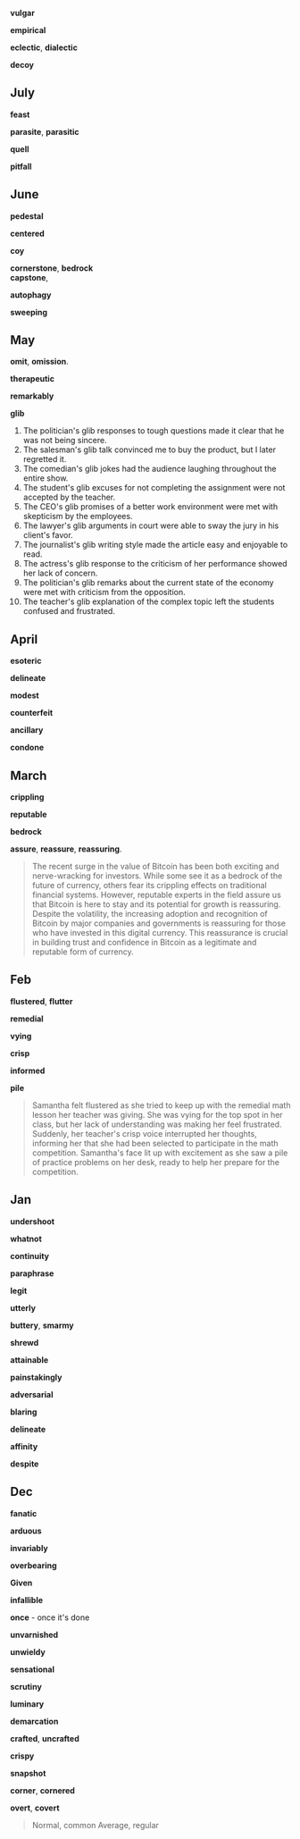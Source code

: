 

**vulgar**

**empirical**

**eclectic**,  **dialectic**  

**decoy**

## July 

**feast**

**parasite**, **parasitic** 

**quell**

**pitfall**

## June 

**pedestal**

**centered**

**coy**

**cornerstone**, **bedrock**  
**capstone**, 

**autophagy**

**sweeping** 

## May

**omit**, **omission**. 

**therapeutic**

**remarkably**

**glib**
1. The politician's glib responses to tough questions made it clear that he was not being sincere.
2. The salesman's glib talk convinced me to buy the product, but I later regretted it.
3. The comedian's glib jokes had the audience laughing throughout the entire show.
4. The student's glib excuses for not completing the assignment were not accepted by the teacher.
5. The CEO's glib promises of a better work environment were met with skepticism by the employees.
6. The lawyer's glib arguments in court were able to sway the jury in his client's favor.
7. The journalist's glib writing style made the article easy and enjoyable to read.
8. The actress's glib response to the criticism of her performance showed her lack of concern.
9. The politician's glib remarks about the current state of the economy were met with criticism from the opposition.
10. The teacher's glib explanation of the complex topic left the students confused and frustrated.

## April 

**esoteric**

**delineate**

**modest**

**counterfeit**

**ancillary**

**condone** 

## March 

**crippling**

**reputable**

**bedrock** 

**assure**, **reassure**, **reassuring**.   

> The recent surge in the value of Bitcoin has been both exciting and nerve-wracking for investors. While some see it as a bedrock of the future of currency, others fear its crippling effects on traditional financial systems. However, reputable experts in the field assure us that Bitcoin is here to stay and its potential for growth is reassuring. Despite the volatility, the increasing adoption and recognition of Bitcoin by major companies and governments is reassuring for those who have invested in this digital currency. This reassurance is crucial in building trust and confidence in Bitcoin as a legitimate and reputable form of currency.

## Feb 

**flustered**, **flutter**

**remedial**

**vying**

**crisp**

**informed**

**pile**

> Samantha felt flustered as she tried to keep up with the remedial math lesson her teacher was giving. She was vying for the top spot in her class, but her lack of understanding was making her feel frustrated. Suddenly, her teacher's crisp voice interrupted her thoughts, informing her that she had been selected to participate in the math competition. Samantha's face lit up with excitement as she saw a pile of practice problems on her desk, ready to help her prepare for the competition.


## Jan 

**undershoot**

**whatnot**

**continuity**

**paraphrase**

**legit**

**utterly**

**buttery**, **smarmy**

**shrewd**

**attainable**

**painstakingly**

**adversarial**

**blaring**

**delineate**

**affinity**

**despite**

## Dec 

**fanatic**

**arduous**

**invariably**

**overbearing**

**Given**

**infallible**

**once** - once it's done

**unvarnished**

**unwieldy**

**sensational**

**scrutiny**

**luminary**

**demarcation**

**crafted**, **uncrafted**

**crispy**

**snapshot**

**corner**, **cornered**

**overt**, **covert**

> Normal, common 
> Average, regular 

